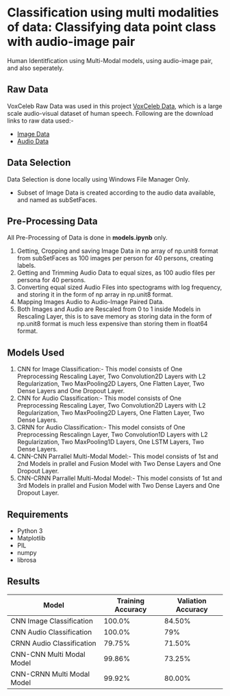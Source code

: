 # Classification using multi modalities of data: Classifying data point class with audio-image pair
Human Identitfication using Multi-Modal models, using audio-image pair, and also seperately.

## Raw Data
VoxCeleb Raw Data was used in this project [VoxCeleb Data](https://www.robots.ox.ac.uk/~vgg/research/CMBiometrics/), which is a large scale audio-visual dataset of human speech. Following are the download links to raw data used:-
* [Image Data](http://www.robots.ox.ac.uk/~vgg/research/CMBiometrics/data/zippedFaces.tar.gz)
* [Audio Data](https://thor.robots.ox.ac.uk/~vgg/data/voxceleb/vox1a/vox1_test_wav.zip)

## Data Selection
Data Selection is done locally using Windows File Manager Only.
* Subset of Image Data is created according to the audio data available, and named as subSetFaces.

## Pre-Processing Data
All Pre-Processing of Data is done in **models.ipynb** only.
1. Getting, Cropping and saving Image Data in np array of np.unit8 format from subSetFaces as 100 images per person for 40 persons, creating labels.
2. Getting and Trimming Audio Data to equal sizes, as 100 audio files per persona for 40 persons.
3. Converting equal sized Audio Files into spectograms with log frequency, and storing it in the form of np array in np.unit8 format.
4. Mapping Images Audio to Audio-Image Paired Data.
5. Both Images and Audio are Rescaled from 0 to 1 inside Models in Rescaling Layer, this is to save memory as storing data in the form of np.unit8 format is much less expensive than storing them in float64 format.

## Models Used
1. CNN for Image Classification:- This model consists of One Preprocessing Rescaling Layer, Two Convolution2D Layers with L2 Regularization, Two MaxPooling2D Layers, One Flatten Layer, Two Dense Layers and One Dropout Layer.
2. CNN for Audio Classification:- This model consists of One Preprocessing Rescaling Layer, Two Convolution2D Layers with L2 Regularization, Two MaxPooling2D Layers, One Flatten Layer, Two Dense Layers.
3. CRNN for Audio Classification:- This model consists of One Preprocessing Rescalingn Layer, Two Convolution1D Layers with L2 Regularization, Two MaxPooling1D Layers, One LSTM Layers, Two Dense Layers.
4. CNN-CNN Parrallel Multi-Modal Model:- This model consists of 1st and 2nd Models in prallel and Fusion Model with Two Dense Layers and One Dropout Layer.
5. CNN-CRNN Parrallel Multi-Modal Model:- This model consists of 1st and 3rd Models in prallel and Fusion Model with Two Dense Layers and One Dropout Layer.

## Requirements
* Python 3
* Matplotlib
* PIL
* numpy
* librosa

## Results
| Model | Training Accuracy | Valiation Accuracy |
| ------ | ---------------- | ------------------ |
| CNN Image Classification | 100.0% | 84.50% |
| CNN Audio Classification | 100.0% | 79% |
| CRNN Audio Classification | 79.75% | 71.50% |
| CNN-CNN Multi Modal Model | 99.86% | 73.25% |
| CNN-CRNN Multi Modal Model | 99.92% | 80.00% |


